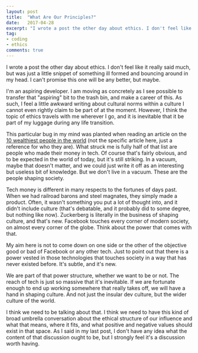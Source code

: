 ```yaml
---
layout: post
title:  "What Are Our Principles?"
date:   2017-04-28
excerpt: "I wrote a post the other day about ethics. I don't feel like it really said much..."
tag:  
- coding
- ethics
comments: true
---
```


I wrote a post the other day about ethics. I don't feel like it really said much, but was just a little snippet of something ill formed and bouncing around in my head. I can't promise this one will be any better, but maybe.

I'm an aspiring developer. I am moving as concretely as I see possible to transfer that "aspiring" bit to the trash bin, and make a career of this. As such, I feel a little awkward writing about cultural norms within a culture I cannot even rightly claim to be part of at the moment. However, I think the topic of ethics travels with me wherever I go, and it is inevitable that it be part of my luggage during any life transition.

This particular bug in my mind was planted when reading an article on the <a href='https://en.wikipedia.org/wiki/The_World%27s_Billionaires#2017'> 10 wealthiest people in the world</a> (not the specific article here, just a reference for who they are). What struck me is fully half of that list are people who made their money in tech. Of course that's fairly obvious, and to be expected in the world of today, but it's still striking. In a vacuum, maybe that doesn't matter, and we could just write it off as an interesting but useless bit of knowledge. But we don't live in a vacuum. These are the people shaping society.

Tech money is different in many respects to the fortunes of days past. When we had railroad barons and steel magnates, they simply made a product. Often, it wasn't something you put a lot of thought into, and it didn't include culture (that's debatable, and it probably did to some degree, but nothing like now). Zuckerberg is literally in the business of shaping culture, and that's new. Facebook touches every corner of modern society, on almost every corner of the globe. Think about the power that comes with that.

My aim here is not to come down on one side or the other of the objective good or bad of Facebook or any other tech. Just to point out that there is a power vested in those technologies that touches society in a way that has never existed before. It's subtle, and it's new.

We are part of that power structure, whether we want to be or not. The reach of tech is just so massive that it's inevitable. If we are fortunate enough to end up working somewhere that really takes off, we will have a hand in shaping culture. And not just the insular dev culture, but the wider culture of the world.

I think we need to be talking about that. I think we need to have this kind of broad umbrella conversation about the ethical structure of our influence and what that means, where it fits, and what positive and negative values should exist in that space. As I said in my last post, I don't have any idea what the content of that discussion ought to be, but I strongly feel it's a discussion worth having.
